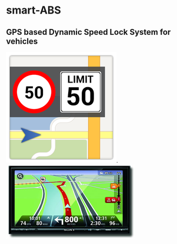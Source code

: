 # smart-ABS
## GPS based Dynamic Speed Lock System for vehicles
 ![alt text](https://github.com/maheshreddy7797/smart-ABS/blob/master/Speed_limit.png).
 ![alt text](https://github.com/maheshreddy7797/smart-ABS/blob/master/Speed_limit(2).jpg)
